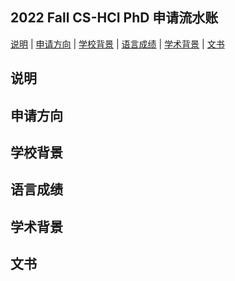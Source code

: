 ## 2022 Fall CS-HCI PhD 申请流水账

<p><a href="#Description">说明</a> |
<a href="#Major">申请方向</a> |
<a href="#Background">学校背景</a> |
<a href="#GRE">语言成绩</a> |
<a href="#Academic-Background">学术背景</a> |
<a href="#Application-Essay">文书</a></p>

<h2 id="Description">说明</h2>

<h2 id="Major">申请方向</h2>

<h2 id="Background">学校背景</h2>

<h2 id="GRE">语言成绩</h2>

<h2 id="Academic-Background">学术背景</h2>

<h2 id="Application-Essay">文书</h2>

